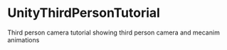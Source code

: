 UnityThirdPersonTutorial
========================

Third person camera tutorial showing third person camera and mecanim animations
